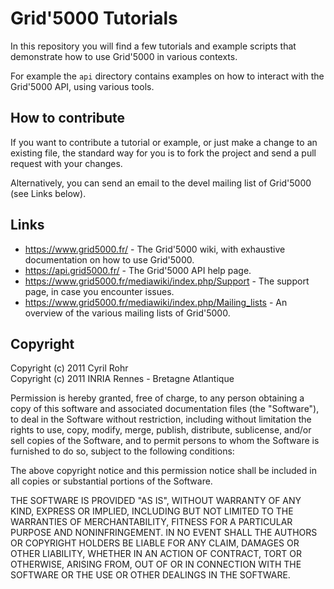 # Grid'5000 Tutorials
In this repository you will find a few tutorials and example scripts that demonstrate how to use Grid'5000 in various contexts.

For example the `api` directory contains examples on how to interact with the Grid'5000 API, using various tools.

## How to contribute
If you want to contribute a tutorial or example, or just make a change to an existing file, the standard way for you is to fork the project and send a pull request with your changes.

Alternatively, you can send an email to the devel mailing list of Grid'5000 (see Links below).

## Links
* <https://www.grid5000.fr/> - The Grid'5000 wiki, with exhaustive documentation on how to use Grid'5000.
* <https://api.grid5000.fr/> - The Grid'5000 API help page.
* <https://www.grid5000.fr/mediawiki/index.php/Support> - The support page, in case you encounter issues.
* <https://www.grid5000.fr/mediawiki/index.php/Mailing_lists> - An overview of the various mailing lists of Grid'5000.

## Copyright
Copyright (c) 2011 Cyril Rohr   
Copyright (c) 2011 INRIA Rennes - Bretagne Atlantique

Permission is hereby granted, free of charge, to any person obtaining
a copy of this software and associated documentation files (the
"Software"), to deal in the Software without restriction, including
without limitation the rights to use, copy, modify, merge, publish,
distribute, sublicense, and/or sell copies of the Software, and to
permit persons to whom the Software is furnished to do so, subject to
the following conditions:

The above copyright notice and this permission notice shall be
included in all copies or substantial portions of the Software.

THE SOFTWARE IS PROVIDED "AS IS", WITHOUT WARRANTY OF ANY KIND,
EXPRESS OR IMPLIED, INCLUDING BUT NOT LIMITED TO THE WARRANTIES OF
MERCHANTABILITY, FITNESS FOR A PARTICULAR PURPOSE AND
NONINFRINGEMENT. IN NO EVENT SHALL THE AUTHORS OR COPYRIGHT HOLDERS BE
LIABLE FOR ANY CLAIM, DAMAGES OR OTHER LIABILITY, WHETHER IN AN ACTION
OF CONTRACT, TORT OR OTHERWISE, ARISING FROM, OUT OF OR IN CONNECTION
WITH THE SOFTWARE OR THE USE OR OTHER DEALINGS IN THE SOFTWARE.
